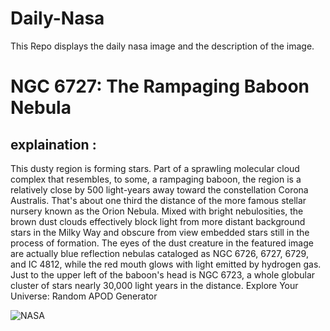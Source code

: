 # Daily-Nasa

This Repo displays the daily nasa image and the description of the image.

<!--NASA-->
# NGC 6727: The Rampaging Baboon Nebula
## explaination :

This dusty region is forming stars. Part of a sprawling molecular cloud complex that resembles, to some, a rampaging baboon, the region is a relatively close by 500 light-years away toward the constellation Corona Australis. That's about one third the distance of the more famous stellar nursery known as the Orion Nebula.  Mixed with bright nebulosities, the brown dust clouds effectively block light from more distant background stars in the Milky Way and obscure from view embedded stars still in the process of formation.  The eyes of the dust creature in the featured image are actually blue reflection nebulas cataloged as NGC 6726, 6727, 6729, and IC 4812, while the red mouth glows with light emitted by hydrogen gas.  Just to the upper left of the baboon's head is NGC 6723, a whole globular cluster of stars nearly 30,000 light years in the distance.    Explore Your Universe: Random APOD Generator

![NASA](https://apod.nasa.gov/apod/image/2409/Baboon_ZhangYu_960.jpg)
<!--/NASA-->